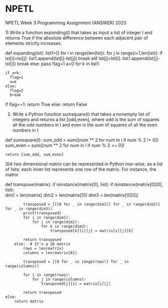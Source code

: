 # NPETL
NPETL Week 3 Programming Assignment (ANSWER) 2023


1).Write a function expanding(l) that takes as input a list of integer l and returns True if the absolute difference between each adjacent pair of elements strictly increases.


def expanding(lst):
  list1=[]
  for i in range(len(lst)):
    for j in range(i+1,len(lst)):
      if lst[i]>lst[j]:
        list1.append(lst[i]-lst[j])
        break
      elif lst[j]>lst[i]:
        list1.append(lst[j]-lst[i])
        break
      else:
        pass
  flag=1
  a=0
  for k in list1:

    if a<k:
      flag=1
      a=k
    else:
      flag=2
      break

  if flag==1:
    return True
  else:
    return False

2) Write a Python function sumsquare(l) that takes a nonempty list of integers and returns a list [odd,even], where odd is the sum of squares all the odd numbers in l and even is the sum of squares of all the even numbers in l.

def sumsquare(l):
    sum_odd = sum([num ** 2 for num in l if num % 2 != 0])
    sum_even = sum([num ** 2 for num in l if num % 2 == 0])
    
    return [sum_odd, sum_even]

    
3)A two dimensional matrix can be represented in Python row-wise, as a list of lists: each inner list represents one row of the matrix. For instance, the matrix



def transpose(matrix):
    if isinstance(matrix[0], list): 
        if isinstance(matrix[0][0], list):  
            dim1 = len(matrix)
            dim2 = len(matrix[0])
            dim3 = len(matrix[0][0])

            transposed = [[[0 for _ in range(dim1)] for _ in range(dim2)] for _ in range(dim3)]
            print(transposed)
            for i in range(dim1):
                for j in range(dim2):
                    for k in range(dim3):
                        transposed[k][i][j] = matrix[i][j][k]

            return transposed
        else:  # It's a 2D matrix
            rows = len(matrix)
            columns = len(matrix[0])

            transposed = [[0 for _ in range(rows)] for _ in range(columns)]
            
            for i in range(rows):
                for j in range(columns):
                    transposed[j][i] = matrix[i][j]

            return transposed
    else:  
        return matrix  
